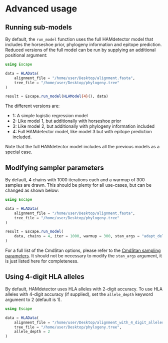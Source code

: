 # Advanced usage

## Running sub-models

By default, the `run_model` function uses the full HAMdetector model that includes
the horseshoe prior, phylogeny information and epitope prediction.
Reduced versions of the full model can be run by supplying an additional positional
argument:

```julia
using Escape

data = HLAData(
    alignment_file = "/home/user/Desktop/alignment.fasta",
    tree_file = "/home/user/Desktop/phylogeny.tree"
)

result = Escape.run_model(HLAModel{4}(), data)
```

The different versions are:

- 1: A simple logistic regression model
- 2: Like model 1, but additionally with horseshoe prior
- 3: Like model 2, but additionally with phylogeny information included
- 4: Full HAMdetector model, like model 3 but with epitope prediction included.

Note that the full HAMdetector model includes all the previous models as a special case.

## Modifying sampler parameters

By default, 4 chains with 1000 iterations each and a warmup of 300 samples are drawn.
This should be plenty for all use-cases, but can be changed as shown below:

```julia
using Escape

data = HLAData(
    alignment_file = "/home/user/Desktop/alignment.fasta",
    tree_file = "/home/user/Desktop/phylogeny.tree"
)

result = Escape.run_model(
    data, chains = 4, iter = 1000, warmup = 300, stan_args = "adapt_delta=0.95"
)
```

For a full list of the CmdStan options, please refer to the [CmdStan sampling parameters](https://mc-stan.org/docs/cmdstan-guide/mcmc-intro.html). It should not be necessary to modify the `stan_args`
argument, it is just listed here for completeness. 

## Using 4-digit HLA alleles

By default, HAMdetector uses HLA alleles with 2-digit accuracy. To use HLA alleles with
4-digit accuracy (if supplied), set the `allele_depth` keyword argument to 2 (default is 1).

```julia
using Escape

data = HLAData(
    alignment_file = "/home/user/Desktop/alignment_with_4_digit_alleles.fasta",
    tree_file = "/home/user/Desktop/phylogeny.tree",
    allele_depth = 2
)
```